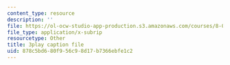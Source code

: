 ```yaml
---
content_type: resource
description: ''
file: https://ol-ocw-studio-app-production.s3.amazonaws.com/courses/8-04-quantum-physics-i-spring-2016/878c5bd680f956c98d17b7366ebfe1c2_kiuwtaprFjk.vtt
file_type: application/x-subrip
resourcetype: Other
title: 3play caption file
uid: 878c5bd6-80f9-56c9-8d17-b7366ebfe1c2
---
```

